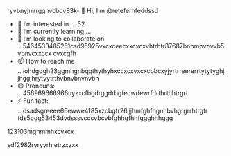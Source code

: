 ryvbnyjrrrrggnvcbcv83k- 👋 Hi, I’m @reteferhfeddssd
- 👀 I’m interested in ... 52
- 🌱 I’m currently learning ...
- 💞️ I’m looking to collaborate on ...5464533485251csd95925vxcxceecxxcvcxvhtrhtr87687bnbmbvbvvb5vbnvcxxccx cvxcgfh
- 📫 How to reach me ...iohdgdgh23ggmhgnbqqthythyhxccxcxvxcxcbbcxyjyrtrreererrtytytyghjjhggjhrytyytrthvbnvbnvnvbn
- 😄 Pronouns: ...456969666966uyzxcfbgdrggdrbgfedwdewrfdrthrthhtrgrt
- ⚡ Fun fact: ...dsadsgreeee66ewwe4185xzcbgtr26.jjhmfghfhgnhbvhgrgrrhtrgtr
fds5bgg53453dvdsssvcccvbcvbfghhgfhhfggghhhggg
<!---erersdfgjltyfbcxsdf62fghffgh5852ryyryryrwtesfd44545445
retefer/retefer is a ✨ special ✨ repository because xcvits `README.md` (thi3s sdvvdsfile) appearyry on your GitHub profile.fghfg12cvb12hhqqg
You can click the Preview link to take a look at your changes.4552536582623
--->123103mgnmmhxcvxcx
sdf2982ryryyrh
etrzxzxx

